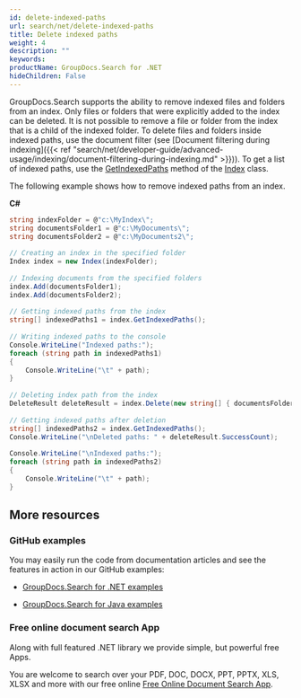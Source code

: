 ```yaml
---
id: delete-indexed-paths
url: search/net/delete-indexed-paths
title: Delete indexed paths
weight: 4
description: ""
keywords: 
productName: GroupDocs.Search for .NET
hideChildren: False
---
```

GroupDocs.Search supports the ability to remove indexed files and folders from an index. Only files or folders that were explicitly added to the index can be deleted. It is not possible to remove a file or folder from the index that is a child of the indexed folder. To delete files and folders inside indexed paths, use the document filter (see [Document filtering during indexing]({{< ref "search/net/developer-guide/advanced-usage/indexing/document-filtering-during-indexing.md" >}})). To get a list of indexed paths, use the [GetIndexedPaths](https://apireference.groupdocs.com/net/search/groupdocs.search/index/methods/getindexedpaths) method of the [Index](https://apireference.groupdocs.com/net/search/groupdocs.search/index) class.

The following example shows how to remove indexed paths from an index.

**C#**

```csharp
string indexFolder = @"c:\MyIndex\";
string documentsFolder1 = @"c:\MyDocuments\";
string documentsFolder2 = @"c:\MyDocuments2\";
 
// Creating an index in the specified folder
Index index = new Index(indexFolder);
 
// Indexing documents from the specified folders
index.Add(documentsFolder1);
index.Add(documentsFolder2);
 
// Getting indexed paths from the index
string[] indexedPaths1 = index.GetIndexedPaths();
 
// Writing indexed paths to the console
Console.WriteLine("Indexed paths:");
foreach (string path in indexedPaths1)
{
    Console.WriteLine("\t" + path);
}
 
// Deleting index path from the index
DeleteResult deleteResult = index.Delete(new string[] { documentsFolder1 }, new UpdateOptions());
 
// Getting indexed paths after deletion
string[] indexedPaths2 = index.GetIndexedPaths();
Console.WriteLine("\nDeleted paths: " + deleteResult.SuccessCount);
 
Console.WriteLine("\nIndexed paths:");
foreach (string path in indexedPaths2)
{
    Console.WriteLine("\t" + path);
}
```

## More resources

### GitHub examples

You may easily run the code from documentation articles and see the features in action in our GitHub examples:

*   [GroupDocs.Search for .NET examples](https://github.com/groupdocs-search/GroupDocs.Search-for-.NET)
    
*   [GroupDocs.Search for Java examples](https://github.com/groupdocs-search/GroupDocs.Search-for-Java)
    

### Free online document search App

Along with full featured .NET library we provide simple, but powerful free Apps.

You are welcome to search over your PDF, DOC, DOCX, PPT, PPTX, XLS, XLSX and more with our free online [Free Online Document Search App](https://products.groupdocs.app/search).
